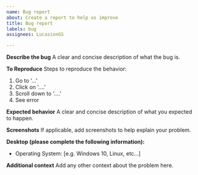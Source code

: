 ```yaml
---
name: Bug report
about: Create a report to help us improve
title: Bug report
labels: bug
assignees: LucasionGS

---
```


**Describe the bug**
A clear and concise description of what the bug is.

**To Reproduce**
Steps to reproduce the behavior:
1. Go to '...'
2. Click on '....'
3. Scroll down to '....'
4. See error

**Expected behavior**
A clear and concise description of what you expected to happen.

**Screenshots**
If applicable, add screenshots to help explain your problem.

**Desktop (please complete the following information):**
 - Operating System: [e.g. Windows 10, Linux, etc...]

**Additional context**
Add any other context about the problem here.
